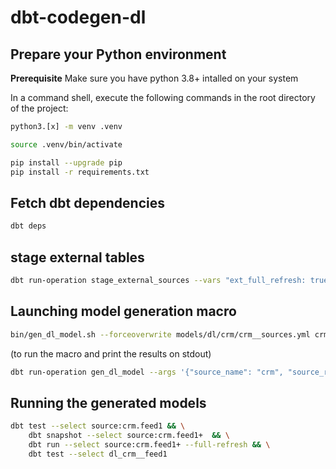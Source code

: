 # dbt-codegen-dl
## Prepare your Python environment
**Prerequisite** Make sure you have python 3.8+ intalled on your system

In a command shell, execute the following commands in the root directory of the project:
```bash
python3.[x] -m venv .venv

source .venv/bin/activate

pip install --upgrade pip
pip install -r requirements.txt
```

## Fetch dbt dependencies
```bash
dbt deps
```

## stage external tables
```bash
dbt run-operation stage_external_sources --vars "ext_full_refresh: true"
```

## Launching model generation macro
```bash
bin/gen_dl_model.sh --forceoverwrite models/dl/crm/crm__sources.yml crm feed1
```

(to run the macro and print the results on stdout)
```bash
dbt run-operation gen_dl_model --args '{"source_name": "crm", "source_relation": "feed1"}'
```

## Running the generated models
```bash
dbt test --select source:crm.feed1 && \
    dbt snapshot --select source:crm.feed1+  && \
    dbt run --select source:crm.feed1+ --full-refresh && \
    dbt test --select dl_crm__feed1
```
